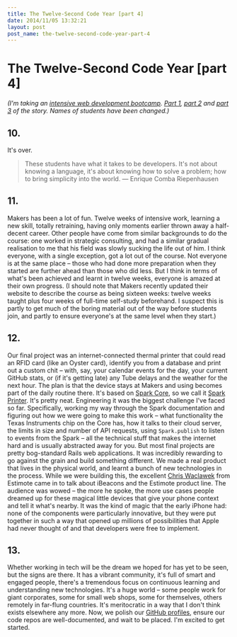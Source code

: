 ```yaml
---
title: The Twelve-Second Code Year [part 4]
date: 2014/11/05 13:32:21
layout: post
post_name: the-twelve-second-code-year-part-4
---
```

# The Twelve-Second Code Year [part 4]

_(I'm taking an [intensive web development bootcamp](http://makersacademy.com). [Part 1](http://henrystanley.com/2014/08/25/the-twelve-second-code-year-part-1/), [part 2](http://henrystanley.com/2014/09/07/the-twelve-second-code-year-part-2/) and [part 3](http://henrystanley.com/2014/09/29/the-twelve-second-code-year-part-3/) of the story. Names of students have been changed.)_

## 10.

It's over. 

> These students have what it takes to be developers. It's not about knowing a language, it's about knowing how to solve a problem; how to bring simplicity into the world. — Enrique Comba Riepenhausen 

## 11.

Makers has been a lot of fun. Twelve weeks of intensive work, learning a new skill, totally retraining, having only moments earlier thrown away a half-decent career. Other people have come from similar backgrounds to do the course: one worked in strategic consulting, and had a similar gradual realisation to me that his field was slowly sucking the life out of him. I think everyone, with a single exception, got a lot out of the course. Not everyone is at the same place – those who had done more preparation when they started are further ahead than those who did less. But I think in terms of what's been achieved and learnt in twelve weeks, everyone is amazed at their own progress. (I should note that Makers recently updated their website to describe the course as being sixteen weeks: twelve weeks taught plus four weeks of full-time self-study beforehand. I suspect this is partly to get much of the boring material out of the way before students join, and partly to ensure everyone's at the same level when they start.) 

## 12.

Our final project was an internet-connected thermal printer that could read an RFID card (like an Oyster card), identify you from a database and print out a custom chit – with, say, your calendar events for the day, your current GitHub stats, or (if it's getting late) any Tube delays and the weather for the next hour. The plan is that the device stays at Makers and using becomes part of the daily routine there. It's based on [Spark Core](http://spark.io), so we call it [Spark Printer](http://github.com/henryaj/Maker-Spark-Server). It's pretty neat. Engineering it was the biggest challenge I've faced so far. Specifically, working my way through the Spark documentation and figuring out how we were going to make this work – what functionality the Texas Instruments chip on the Core has, how it talks to their cloud server, the limits in size and number of API requests, using `Spark.publish` to listen to events from the Spark – all the technical stuff that makes the internet hard and is usually abstracted away for you. But most final projects are pretty bog-standard Rails web applications. It was incredibly rewarding to go against the grain and build something different. We made a real product that lives in the physical world, and learnt a bunch of new technologies in the process. While we were building this, the excellent [Chris Waclawek](https://twitter.com/chriswaclawek) from Estimote came in to talk about iBeacons and the Estimote product line. The audience was wowed – the more he spoke, the more use cases people dreamed up for these magical little devices that give your phone context and tell it what's nearby. It was the kind of magic that the early iPhone had: none of the components were particularly innovative, but they were put together in such a way that opened up millions of possibilities that Apple had never thought of and that developers were free to implement. 

## 13.

Whether working in tech will be the dream we hoped for has yet to be seen, but the signs are there. It has a vibrant community, it's full of smart and engaged people, there's a tremendous focus on continuous learning and understanding new technologies. It's a huge world – some people work for giant corporates, some for small web shops, some for themselves, others remotely in far-flung countries. It's meritocratic in a way that I don't think exists elsewhere any more. Now, we polish our [GitHub profiles](http://github.com/henryaj/cv), ensure our code repos are well-documented, and wait to be placed. I'm excited to get started.
